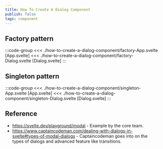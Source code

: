 ```yaml
---
title: How To Create A Dialog Component
publish: false
tags: component
---
```


<script setup>
import SvelteRepl from '../../Svelte.vue'
import FactoryApp from './how-to-create-a-dialog-component/factory-App.svelte?raw'
import FactoryDialog from './how-to-create-a-dialog-component/factory-Dialog.svelte?raw'
import SingletonApp from './how-to-create-a-dialog-component/singleton-App.svelte?raw'
import SingletonDialog from './how-to-create-a-dialog-component/singleton-Dialog.svelte?raw'
</script>

## Factory pattern

:::code-group
<<< ./how-to-create-a-dialog-component/factory-App.svelte [App.svelte]
<<< ./how-to-create-a-dialog-component/factory-Dialog.svelte [Dialog.svelte]
:::
<SvelteRepl :files="[
	{
		name:'App.svelte',
		contents:FactoryApp,
	},
	{
		name:'Dialog.svelte',
		contents:FactoryDialog,
	},
]" />

## Singleton pattern

:::code-group
<<< ./how-to-create-a-dialog-component/singleton-App.svelte [App.svelte]
<<< ./how-to-create-a-dialog-component/singleton-Dialog.svelte [Dialog.svelte]
:::
<SvelteRepl :files="[
	{
		name:'App.svelte',
		contents:SingletonApp,
	},
	{
		name:'Dialog.svelte',
		contents:SingletonDialog,
	},
]" />

## Reference

- https://svelte.dev/playground/modal - Example by the core team.
- https://www.captaincodeman.com/dealing-with-dialogs-in-svelte#types-of-modal-dialogs - Captaincodeman goes into on the types of dialogs and advanced feature like transitions.

